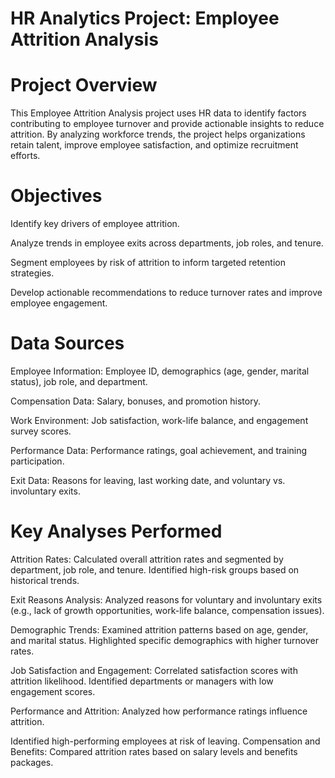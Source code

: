 # HR Analytics Project: Employee Attrition Analysis

# Project Overview

This Employee Attrition Analysis project uses HR data to identify factors contributing to employee turnover and provide actionable insights to reduce attrition. By analyzing workforce trends, the project helps organizations retain talent, improve employee satisfaction, and optimize recruitment efforts.

# Objectives

Identify key drivers of employee attrition.

Analyze trends in employee exits across departments, job roles, and tenure.

Segment employees by risk of attrition to inform targeted retention strategies.

Develop actionable recommendations to reduce turnover rates and improve employee engagement.

# Data Sources

Employee Information: Employee ID, demographics (age, gender, marital status), job role, and department.

Compensation Data: Salary, bonuses, and promotion history.

Work Environment: Job satisfaction, work-life balance, and engagement survey scores.

Performance Data: Performance ratings, goal achievement, and training participation.

Exit Data: Reasons for leaving, last working date, and voluntary vs. involuntary exits.

# Key Analyses Performed

Attrition Rates:
Calculated overall attrition rates and segmented by department, job role, and tenure.
Identified high-risk groups based on historical trends.

Exit Reasons Analysis:
Analyzed reasons for voluntary and involuntary exits (e.g., lack of growth opportunities, work-life balance, compensation issues).

Demographic Trends:
Examined attrition patterns based on age, gender, and marital status.
Highlighted specific demographics with higher turnover rates.

Job Satisfaction and Engagement:
Correlated satisfaction scores with attrition likelihood.
Identified departments or managers with low engagement scores.

Performance and Attrition:
Analyzed how performance ratings influence attrition.

Identified high-performing employees at risk of leaving.
Compensation and Benefits:
Compared attrition rates based on salary levels and benefits packages.
